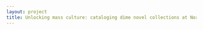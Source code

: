 ```yaml
--- 
layout: project 
title: Unlocking mass culture: cataloging dime novel collections at Northern Illinois University
---
```



